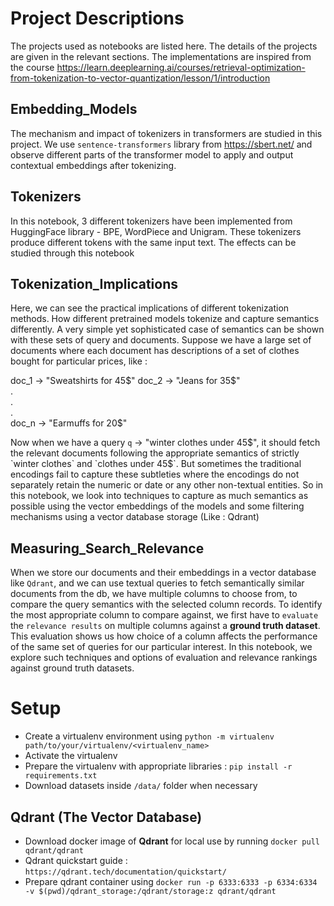 # Project Descriptions
The projects used as notebooks are listed here. The details of the projects are given in the relevant sections. The implementations are inspired from
the course https://learn.deeplearning.ai/courses/retrieval-optimization-from-tokenization-to-vector-quantization/lesson/1/introduction

## Embedding_Models
The mechanism and impact of tokenizers in transformers are studied in this project. We use `sentence-transformers` library from https://sbert.net/
and observe different parts of the transformer model to apply and output contextual embeddings after tokenizing.

## Tokenizers
In this notebook, 3 different tokenizers have been implemented from HuggingFace library - BPE, WordPiece and Unigram. These tokenizers produce different tokens with the same input text. The effects can be studied through this notebook

## Tokenization_Implications
Here, we can see the practical implications of different tokenization methods. How different pretrained models tokenize and capture semantics differently. A very simple yet sophisticated case of 
semantics can be shown with these sets of query and documents. Suppose we have a large set of documents where each document has descriptions of a set of clothes bought for particular prices, like :  
  
doc_1 -> "Sweatshirts for 45$"  
doc_2 -> "Jeans for 35$"  
		.  
		.  
		.  
doc_n -> "Earmuffs for 20$"  
  
Now when we have a query `q` -> "winter clothes under 45$", it should fetch the relevant documents following the appropriate semantics of strictly `winter clothes` and `clothes under 45$`. 
But sometimes the traditional encodings fail to capture these subtleties where the encodings do not separately retain the numeric or date or any other non-textual entities. So in this notebook, we look into 
techniques to capture as much semantics as possible using the vector embeddings of the models and some filtering mechanisms using a vector database storage (Like : Qdrant)

## Measuring_Search_Relevance

When we store our documents and their embeddings in a vector database like `Qdrant`, and we can use textual queries to fetch semantically similar documents from the db, we have multiple columns to choose from, to compare
the query semantics with the selected column records. To identify the most appropriate column to compare against, we first have to `evaluate` the `relevance results` on multiple columns against a **ground truth dataset**. This evaluation 
shows us how choice of a column affects the performance of the same set of queries for our particular interest. In this notebook, we explore such techniques and options of evaluation and relevance rankings against ground truth datasets.


# Setup

- Create a virtualenv environment using `python -m virtualenv path/to/your/virtualenv/<virtualenv_name>`
- Activate the virtualenv
- Prepare the virtualenv with appropriate libraries : `pip install -r requirements.txt`
- Download datasets inside `/data/` folder when necessary

## Qdrant (The Vector Database)

- Download docker image of **Qdrant** for local use by running `docker pull qdrant/qdrant`
- Qdrant quickstart guide : `https://qdrant.tech/documentation/quickstart/`
- Prepare qdrant container using 
`docker run -p 6333:6333 -p 6334:6334 -v $(pwd)/qdrant_storage:/qdrant/storage:z qdrant/qdrant`
